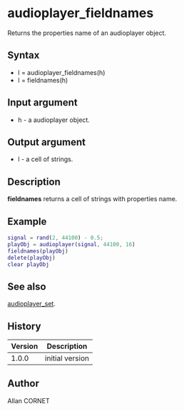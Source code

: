

# audioplayer_fieldnames

Returns the properties name of an audioplayer object.

## Syntax

- l = audioplayer_fieldnames(h)
- l = fieldnames(h)

## Input argument

 - h - a audioplayer object.

## Output argument

 - l - a cell of strings.

## Description


  <description><b>fieldnames</b> returns a cell of strings with properties name.</description>


## Example

```matlab
signal = rand(2, 44100) - 0.5;
playObj = audioplayer(signal, 44100, 16)
fieldnames(playObj)
delete(playObj)
clear playObj
```

## See also

[audioplayer_set](audioplayer_set.md).
## History

|Version|Description|
|------|------|
|1.0.0|initial version|


## Author

Allan CORNET



